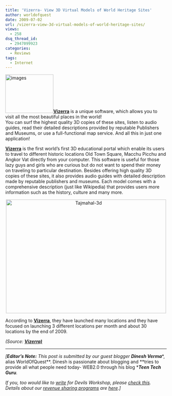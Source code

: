 ```yaml
---
title: 'Vizerra- View 3D Virtual Models of World Heritage Sites'
author: worldofquest
date: 2009-07-02
url: /vizerra-view-3d-virtual-models-of-world-heritage-sites/
views:
  - 258
dsq_thread_id:
  - 2947099923
categories:
  - Reviews
tags:
  - Internet
---
```

<a href="http://vizerra.com/" onclick="_gaq.push(['_trackEvent', 'outbound-article', 'http://vizerra.com/', 'Vizerra']);" target="_blank"><img class="alignright size-full wp-image-11632" src="http://cdn.devilsworkshop.org/files/2009/07/images.jpeg" alt="images" width="150" height="120" /><strong>Vizerra</strong></a> is a unique software, which allows you to visit all the most beautiful places in the world!  
You can surf the highest quality 3D copies of these sites, listen to audio guides, read their detailed descriptions provided by reputable Publishers and Museums, or use a full-functional map service. And all this in just one application!

<a href="http://vizerra.com/" onclick="_gaq.push(['_trackEvent', 'outbound-article', 'http://vizerra.com/', 'Vizerra']);" target="_blank"><strong>Vizerra</strong></a> is the first world&#8217;s first 3D educational portal which enable its users to travel to different historic locations Old Town Square, Macchu Picchu and Angkor Vat directly from your computer. This software is useful for those lazy guys and girls who are curious but do not want to spend their money on traveling to particular destination. Besides offering high quality 3D copies of these sites, it also provides audio guides with detailed description made by reputable publishers and museums. Each model comes with a comprehensive description (just like Wikipedia) that provides users more information such as the history, culture and many more.

<p style="text-align: center">
  <img class="size-full wp-image-11631 aligncenter" src="http://cdn.devilsworkshop.org/files/2009/07/taj-mahal-3d-screenshot-1_reference.jpg" alt="Tajmahal-3d" width="500" height="354" />
</p>

According to <a href="http://vizerra.com/" onclick="_gaq.push(['_trackEvent', 'outbound-article', 'http://vizerra.com/', 'Vizerra']);" target="_blank"><strong>Vizerra</strong></a>, they have launched many locations and they have focused on launching 3 different locations per month and about 30 locations by the end of 2009.

*(Source: **<a href="http://vizerra.com/" onclick="_gaq.push(['_trackEvent', 'outbound-article', 'http://vizerra.com/', 'Vizerra)']);" target="_blank"><strong>Vizerra)</strong></a>***

<div class="MsoNormal" style="text-align: center">
  <hr size="2" />
</div>

*[**Editor&#8217;s Note:** This post is submitted by our guest blogger ****Dinesh Verma******, alias WorldOfQuest**. Dinesh is passionate about blogging and **tries to provide all what people need today- WEB2.0 through his blog ****Teen Tech Guru**.*

*If you, too would like to [write][1] for Devils Workshop, please [check this][1]. Details about our [revenue sharing programs][1] are [here][1].]*

 [1]: http://devilsworkshop.org/join-dw/
